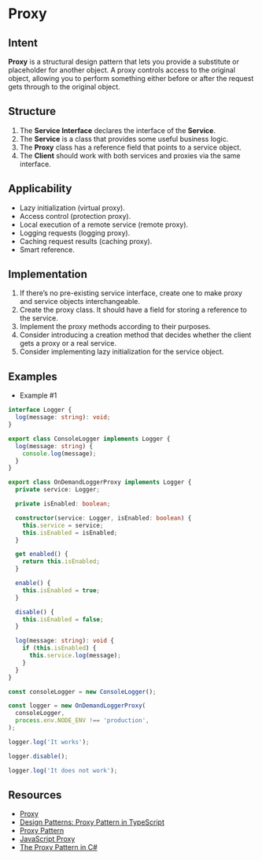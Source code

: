 # Proxy

## Intent

**Proxy** is a structural design pattern that lets you provide a
substitute or placeholder for another object. A proxy controls
access to the original object, allowing you to perform
something either before or after the request gets through to
the original object.

## Structure

1. The **Service Interface** declares the interface of the **Service**.
2. The **Service** is a class that provides some useful business logic.
3. The **Proxy** class has a reference field that points to a service
object.
4. The **Client** should work with both services and proxies via the
same interface.

## Applicability

- Lazy initialization (virtual proxy).
- Access control (protection proxy).
- Local execution of a remote service (remote proxy).
- Logging requests (logging proxy).
- Caching request results (caching proxy).
- Smart reference.

## Implementation

1. If there’s no pre-existing service interface, create one to make
proxy and service objects interchangeable.
2. Create the proxy class. It should have a field for storing a reference
to the service.
3. Implement the proxy methods according to their purposes.
4. Consider introducing a creation method that decides whether
the client gets a proxy or a real service.
5. Consider implementing lazy initialization for the service
object.

## Examples

- Example #1

```typescript
interface Logger {
  log(message: string): void;
}

export class ConsoleLogger implements Logger {
  log(message: string) {
    console.log(message);
  }
}

export class OnDemandLoggerProxy implements Logger {
  private service: Logger;

  private isEnabled: boolean;

  constructor(service: Logger, isEnabled: boolean) {
    this.service = service;
    this.isEnabled = isEnabled;
  }

  get enabled() {
    return this.isEnabled;
  }

  enable() {
    this.isEnabled = true;
  }

  disable() {
    this.isEnabled = false;
  }

  log(message: string): void {
    if (this.isEnabled) {
      this.service.log(message);
    }
  }
}

const consoleLogger = new ConsoleLogger();

const logger = new OnDemandLoggerProxy(
  consoleLogger,
  process.env.NODE_ENV !== 'production',
);

logger.log('It works');

logger.disable();

logger.log('It does not work');
```

## Resources

- [Proxy](https://refactoring.guru/design-patterns/proxy)
- [Design Patterns: Proxy Pattern in TypeScript](https://levelup.gitconnected.com/design-patterns-proxy-pattern-in-typescript-b4b66fef3a59)
- [Proxy Pattern](https://www.patterns.dev/posts/proxy-pattern/)
- [JavaScript Proxy](https://www.dofactory.com/javascript/design-patterns/proxy)
- [The Proxy Pattern in C#](https://exceptionnotfound.net/proxy-pattern-in-csharp/)
